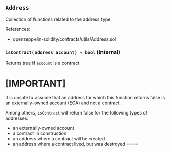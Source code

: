 ## `Address`



Collection of functions related to the address type

References:

- openzeppelin-solidity/contracts/utils/Address.sol


### `isContract(address account) → bool` (internal)



Returns true if `account` is a contract.

[IMPORTANT]
====
It is unsafe to assume that an address for which this function returns
false is an externally-owned account (EOA) and not a contract.

Among others, `isContract` will return false for the following
types of addresses:

 - an externally-owned account
- a contract in construction
- an address where a contract will be created
- an address where a contract lived, but was destroyed
====


